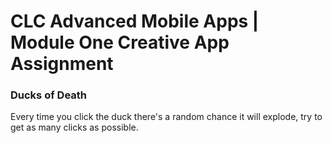 # CLC Advanced Mobile Apps | Module One Creative App Assignment
### Ducks of Death
Every time you click the duck there's a random chance it will explode, try to get as many clicks as possible.

